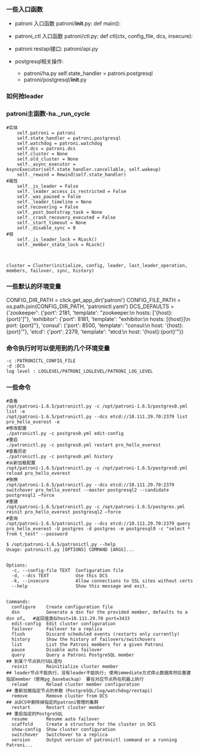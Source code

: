 ### 一些入口函数
- patroni 入口函数 patroni/__init__.py: def main():
- patroni_ctl 入口函数 patroni/ctl.py: def ctl(ctx, config_file, dcs, insecure):

- patroni restapi接口: patroni/api.py
- postgresql相关操作: 
	- patroni/ha.py self.state_handler = patroni.postgresql
	- patroni/postgresql/__init__.py 

### 如何抢leader

### patroni主函数-ha._run_cycle
```
#实体
    self.patroni = patroni
    self.state_handler = patroni.postgresql
    self.watchdog = patroni.watchdog
    self.dcs = patroni.dcs
    self.cluster = None
    self.old_cluster = None
    self._async_executor = AsyncExecutor(self.state_handler.cancellable, self.wakeup)
    self._rewind = Rewind(self.state_handler)
#属性
    self._is_leader = False
    self._leader_access_is_restricted = False
    self._was_paused = False
    self._leader_timeline = None
    self.recovering = False
    self._post_bootstrap_task = None
    self._crash_recovery_executed = False
    self._start_timeout = None
    self._disable_sync = 0
#锁
    self._is_leader_lock = RLock()
    self._member_state_lock = RLock()
    
    

cluster = Cluster(initialize, config, leader, last_leader_operation, members, failover, sync, history)

```


### 一些默认的环境变量
CONFIG_DIR_PATH = click.get_app_dir('patroni')
CONFIG_FILE_PATH = os.path.join(CONFIG_DIR_PATH, 'patronictl.yaml')
DCS_DEFAULTS = {'zookeeper': {'port': 2181, 'template': "zookeeper:\n hosts: ['{host}:{port}']"},
                'exhibitor': {'port': 8181, 'template': "exhibitor:\n hosts: [{host}]\n port: {port}"},
                'consul': {'port': 8500, 'template': "consul:\n host: '{host}:{port}'"},
                'etcd': {'port': 2379, 'template': "etcd:\n host: '{host}:{port}'"}}

### 命令执行时可以使用到的几个环境变量
```
-c :PATRONICTL_CONFIG_FILE
-d :DCS
log level : LOGLEVEL/PATRONI_LOGLEVEL/PATRONI_LOG_LEVEL
```


### 一些命令
```
#查看
/opt/patroni-1.6.5/patronictl.py -c /opt/patroni-1.6.5/postgres0.yml list -e
/opt/patroni-1.6.5/patronictl.py --dcs etcd://10.111.29.70:2379 list pro_hello_everest -e
#修改配置
./patronictl.py -c postgres0.yml edit-config
#重启
./patronictl.py -c postgres0.yml restart pro_hello_everest
#查看历史
./patronictl.py -c postgres0.yml history
#从新加载配置
/opt/patroni-1.6.5/patronictl.py -c /opt/patroni-1.6.5/postgres0.yml reload pro_hello_everest
#倒换
/opt/patroni-1.6.5/patronictl.py --dcs etcd://10.111.29.70:2379 switchover pro_hello_everest --master postgresql2 --candidate postgresql1 —force
#重建
/opt/patroni-1.6.5/patronictl.py -c /opt/patroni-1.6.5/postgres.yml reinit pro_hello_everest postgresql2 —force
#查询
/opt/patroni-1.6.5/patronictl.py --dcs etcd://10.111.29.70:2379 query pro_hello_everest -U postgres -d postgres -m postgresql0 -c "select * from t_test" --password

$ /opt/patroni-1.6.5/patronictl.py --help
Usage: patronictl.py [OPTIONS] COMMAND [ARGS]...


Options:
  -c, --config-file TEXT  Configuration file
  -d, --dcs TEXT          Use this DCS
  -k, --insecure          Allow connections to SSL sites without certs
  --help                  Show this message and exit.


Commands:
  configure    Create configuration file
  dsn          Generate a dsn for the provided member, defaults to a dsn of…   #返回值类似host=10.111.29.70 port=3433
  edit-config  Edit cluster configuration
  failover     Failover to a replica
  flush        Discard scheduled events (restarts only currently)
  history      Show the history of failovers/switchovers
  list         List the Patroni members for a given Patroni
  pause        Disable auto failover
  query        Query a Patroni PostgreSQL member                                ## 到某个节点执行SQL语句
  reinit       Reinitialize cluster member                                      ## leader节点不能执行，没有leader不能执行; 使用immediate方式停止数据库然后重建指定member（使用pg_basebackup） 要在对应节点所在机器上执行
  reload       Reload cluster member configuration                              ## 重新加载指定节点的参数（PostgreSQL/log/watchdog/restapi)
  remove       Remove cluster from DCS                                          ## 从DCS中删除掉指定的patroni管理的集群
  restart      Restart cluster member                                           ## 重启指定的PostgreSQL
  resume       Resume auto failover
  scaffold     Create a structure for the cluster in DCS
  show-config  Show cluster configuration
  switchover   Switchover to a replica
  version      Output version of patronictl command or a running Patroni...
```